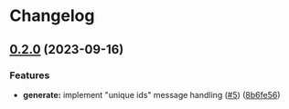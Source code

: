 # Changelog

## [0.2.0](https://github.com/edpft/gossip-glomers/compare/0.1.0...v0.2.0) (2023-09-16)


### Features

* **generate:** implement "unique ids" message handling ([#5](https://github.com/edpft/gossip-glomers/issues/5)) ([8b6fe56](https://github.com/edpft/gossip-glomers/commit/8b6fe56b53d186a6cb6bc51a54e39c6b6d4937b7))

